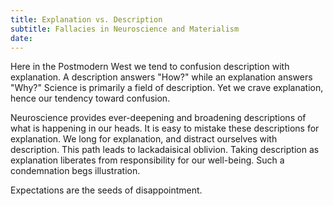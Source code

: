 ```yaml
---
title: Explanation vs. Description
subtitle: Fallacies in Neuroscience and Materialism
date:
---
```


Here in the Postmodern West we tend to confusion description with explanation. A description answers "How?" while an explanation answers "Why?" Science is primarily a field of description. Yet we crave explanation, hence our tendency toward confusion.

Neuroscience provides ever-deepening and broadening descriptions of what is happening in our heads. It is easy to mistake these descriptions for explanation. We long for explanation, and distract ourselves with description. This path leads to lackadaisical oblivion. Taking description as explanation liberates from responsibility for our well-being. Such a condemnation begs illustration.

Expectations are the seeds of disappointment.
